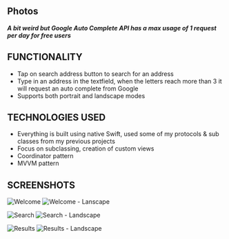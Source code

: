 ## Photos

***A bit weird but Google Auto Complete API has a max usage of 1 request per day for free users***

## FUNCTIONALITY

- Tap on search address button to search for an address
- Type in an address in the textfield, when the letters reach more than 3 it will request an auto complete from Google
- Supports both portrait and landscape modes

## TECHNOLOGIES USED

- Everything is built using native Swift, used some of my protocols & sub classes from my previous projects
- Focus on subclassing, creation of custom views
- Coordinator pattern
- MVVM pattern

## SCREENSHOTS

![Welcome](https://github.com/RushanB/AutoComplete/blob/master/Screenshots/welcome-port.png)
![Welcome - Lanscape](https://github.com/RushanB/AutoComplete/blob/master/Screenshots/welcome-land.png)

![Search](https://github.com/RushanB/AutoComplete/blob/master/Screenshots/search-port.png)
![Search - Landscape](https://github.com/RushanB/AutoComplete/blob/master/Screenshots/search-land.png)

![Results](https://github.com/RushanB/AutoComplete/blob/master/Screenshots/results-port.png)
![Results - Landscape](https://github.com/RushanB/AutoComplete/blob/master/Screenshots/results-land.png)
